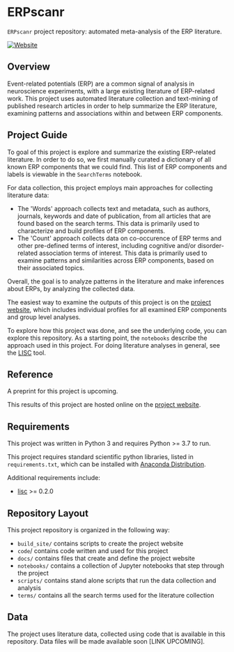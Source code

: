 # ERPscanr

`ERPscanr` project repository: automated meta-analysis of the ERP literature.

[![Website](https://img.shields.io/badge/site-erpscanr.github.io-informational.svg)](http://erpscanr.github.io/)

## Overview

Event-related potentials (ERP) are a common signal of analysis in neuroscience experiments, with a large existing literature of ERP-related work. This project uses automated literature collection and text-mining of published research articles in order to help summarize the ERP literature, examining patterns and associations within and between ERP components.

## Project Guide

To goal of this project is explore and summarize the existing ERP-related literature. In order to do so, we first manually curated a dictionary of all known ERP components that we could find. This list of ERP components and labels is viewable in the `SearchTerms` notebook. 

For data collection, this project employs main approaches for collecting literature data:
- The 'Words' approach collects text and metadata, such as authors, journals, keywords and date of publication, from all articles that are found based on the search terms. This data is primarily used to characterize and build profiles of ERP components. 
- The 'Count' approach collects data on co-occurence of ERP terms and other pre-defined terms of interest, including cognitive and/or disorder-related association terms of interest. This data is primarily used to examine patterns and similarities across ERP components, based on their associated topics. 

Overall, the goal is to analyze patterns in the literature and make inferences about ERPs, by analyzing the collected data.

The easiest way to examine the outputs of this project is on the
[project website](http://erpscanr.github.io/), which includes
individual profiles for all examined ERP components and group level analyses.

To explore how this project was done, and see the underlying code, you can explore this repository. As a starting point, the `notebooks` describe the approach used in this project. For doing literature analyses in general, see the
[LISC](https://github.com/lisc-tools/lisc) tool.

## Reference

A preprint for this project is upcoming.

This results of this project are hosted online on the [project website](http://erpscanr.github.io/).

## Requirements

This project was written in Python 3 and requires Python >= 3.7 to run.

This project requires standard scientific python libraries, listed in `requirements.txt`, which can be installed with
[Anaconda Distribution](https://www.anaconda.com/distribution/).

Additional requirements include:
- [lisc](https://github.com/lisc-tools/lisc) >= 0.2.0

## Repository Layout

This project repository is organized in the following way:

- `build_site/` contains scripts to create the project website
- `code`/ contains code written and used for this project
- `docs/` contains files that create and define the project website
- `notebooks/` contains a collection of Jupyter notebooks that step through the project
- `scripts/` contains stand alone scripts that run the data collection and analysis
- `terms/` contains all the search terms used for the literature collection

## Data

The project uses literature data, collected using code that is available in this repository. 
Data files will be made available soon [LINK UPCOMING].
